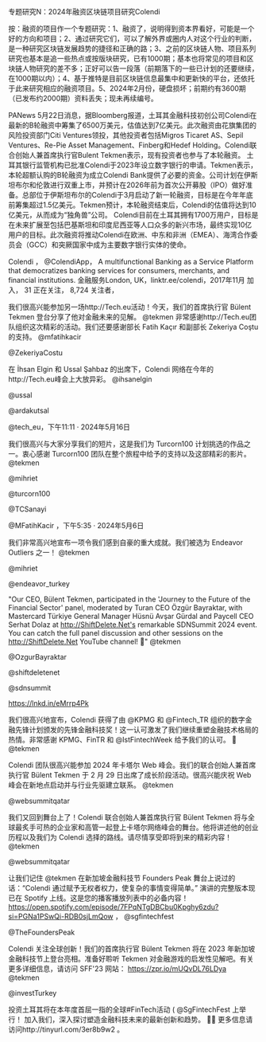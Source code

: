专题研究N：2024年融资区块链项目研究Colendi


按：融资的项目作一个专题研究：1、融资了，说明得到资本界看好，可能是一个好的方向和项目；2、通过研究它们，可以了解外界或圈内人对这个行业的判断，是一种研究区块链发展趋势的捷径和正确的路；3、之前的区块链人物、项目系列研究也基本是追一些热点或按版块研究，已有1000期；基本也将常见的项目和区块链人物研究的差不多；正好可以告一段落（前期落下的一些已计划的还要继续，在1000期以内）；4、基于推特是目前区块链信息最集中和更新快的平台，还依托于此来研究相应的融资项目。5、2024年2月份，硬盘损坏；前期约有3600期（已发布约2000期）资料丢失；现未再续编号。


PANews 5月22日消息，据Bloomberg报道，土耳其金融科技初创公司Colendi在最新的B轮融资中筹集了6500万美元，估值达到7亿美元。此次融资由花旗集团的风险投资部门Citi Ventures领投，其他投资者包括Migros Ticaret AS、Sepil Ventures、Re-Pie Asset Management、Finberg和Hedef Holding。Colendi联合创始人兼首席执行官Bulent Tekmen表示，现有投资者也参与了本轮融资。
土耳其银行监管机构已批准Colendi于2023年设立数字银行的申请。Tekmen表示，本轮超额认购的B轮融资为成立Colendi Bank提供了必要的资金。公司计划在伊斯坦布尔和伦敦进行双重上市，并预计在2026年前为首次公开募股（IPO）做好准备。总部位于伊斯坦布尔的Colendi于3月启动了新一轮融资，目标是在今年年底前筹集超过1.5亿美元。Tekmen预计，本轮融资结束后，Colendi的估值将达到10亿美元，从而成为“独角兽”公司。
Colendi目前在土耳其拥有1700万用户，目标是在未来扩展至包括巴基斯坦和印度尼西亚等人口众多的新兴市场，最终实现10亿用户的目标。此次融资将推动Colendi在欧洲、中东和非洲（EMEA）、海湾合作委员会（GCC）和突厥国家中成为主要数字银行实体的使命。

Colendi
，
@ColendiApp，
A multifunctional Banking as a Service Platform that democratizes banking services for consumers, merchants, and financial institutions.
金融服务London, UK，linktr.ee/colendi，2017年11月 加入，
31 正在关注，
8,724 关注者，


我们很高兴能参加另一场http://Tech.eu活动！今天，我们的首席执行官 Bülent Tekmen 登台分享了他对金融未来的见解。
@tekmen
非常感谢http://Tech.eu团队组织这次精彩的活动。我们还要感谢部长 Fatih Kaçır 和副部长 Zekeriya Coştu 的支持。
@mfatihkacir
 
@ZekeriyaCostu

在 İhsan Elgin 和 Ussal Şahbaz 的出席下，Colendi 网络在今年的http://Tech.eu峰会上大放异彩。
@ihsanelgin
 
@ussal
 
@ardakutsal
 
@tech_eu，下午11:11 · 2024年5月16日

我们很高兴与大家分享我们的短片，这是我们为 Turcorn100 计划挑选的作品之一。衷心感谢 Turcorn100 团队在整个旅程中给予的支持以及这部精彩的影片。
@tekmen
 
@mihriet
 
@turcorn100
 
@TCSanayi
 
@MFatihKacir
 ，下午5:35 · 2024年5月6日

我们非常高兴地宣布一项令我们感到自豪的重大成就。我们被选为 Endeavor Outliers 之一！
@tekmen
 
@mihriet
 
@endeavor_turkey
 
"Our CEO, Bülent Tekmen, participated in the 'Journey to the Future of the Financial Sector' panel, moderated by Turan CEO Özgür Bayraktar, with Mastercard Türkiye General Manager Hüsnü Avşar Gürdal and Paycell CEO Serhat Dolaz at http://ShiftDelete.Net's remarkable SDNSummit 2024 event. You can catch the full panel discussion and other sessions on the http://ShiftDelete.Net YouTube channel! 🚀" 
@tekmen
 
@OzgurBayraktar
 
@shiftdeletenet
 
@sdnsummit
 
https://lnkd.in/eMrrp4Pk

我们很高兴地宣布，Colendi 获得了由
@KPMG
和
@Fintech_TR
组织的数字金融先锋计划颁发的先锋金融科技奖！这一认可激发了我们继续重塑金融技术格局的热情。非常感谢 KPMG、FinTR 和
@IstFintechWeek
给予我们的认可。 🚀
@tekmen

Colendi 团队很高兴能参加 2024 年卡塔尔 Web 峰会。我们的联合创始人兼首席执行官 Bülent Tekmen 于 2 月 29 日出席了成长阶段活动。很高兴能庆祝 Web 峰会在新地点启动并与行业先驱建立联系。
@tekmen
 
@websummitqatar

我们又回到舞台上了！Colendi 联合创始人兼首席执行官 Bülent Tekmen 将与全球最炙手可热的企业家和高管一起登上卡塔尔网络峰会的舞台。他将讲述他的创业历程以及我们为 Colendi 选择的路线。请尽情享受即将到来的精彩内容！
@tekmen
 
@websummitqatar
 
让我们记住
@tekmen
在新加坡金融科技节 Founders Peak 舞台上说过的话：“Colendi 通过赋予无权者权力，使复杂的事情变得简单。”
演讲的完整版本现已在 Spotify 上线。这是您的播客播放列表中的必备内容！ https://open.spotify.com/episode/7FPqNTgDBCbu0Kpghy6zdu?si=PGNa1PSwQi-RDB0sjLmQow ，
@sgfintechfest
 
@TheFoundersPeak

Colendi 关注全球创新！我们的首席执行官 Bülent Tekmen 将在 2023 年新加坡金融科技节上登台亮相。准备好聆听 Tekmen 对金融游戏的启发性见解吧。有关更多详细信息，请访问 SFF'23 网站： https://zpr.io/mUQvDL76LDya
@tekmen
 
@investTurkey

投资土耳其将在本年度首屈一指的全球#FinTech活动 ( 
@SgFintechFest
上举行！
加入我们，深入探讨塑造金融科技未来的最新创新和趋势。 🚀🌐
更多信息请访问http://tinyurl.com/3er8b9w2 。
